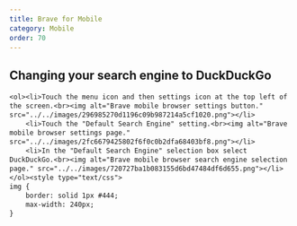 ```yaml
---
title: Brave for Mobile
category: Mobile
order: 70
---
```

<p>
    </p><h2>Changing your search engine to DuckDuckGo</h2>
    
    <ol><li>Touch the menu icon and then settings icon at the top left of the screen.<br><img alt="Brave mobile browser settings button." src="../../images/296985270d1196c09b987214a5cf1020.png"></li>
        <li>Touch the "Default Search Engine" setting.<br><img alt="Brave mobile browser settings page." src="../../images/2fc6679425802f6f0c0b2dfa68403bf8.png"></li>
        <li>In the "Default Search Engine" selection box select DuckDuckGo.<br><img alt="Brave mobile browser search engine selection page." src="../../images/720727ba1b083155d6bd47484df6d655.png"></li>
    </ol><style type="text/css">
    img {
        border: solid 1px #444;
        max-width: 240px;
    }
</style>